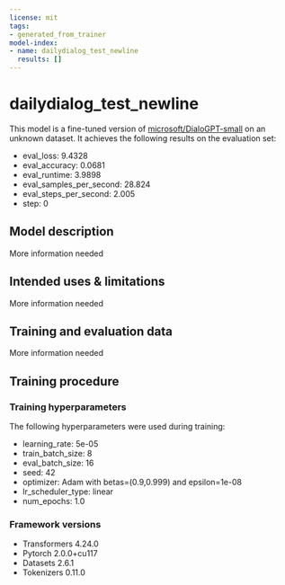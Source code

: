 ```yaml
---
license: mit
tags:
- generated_from_trainer
model-index:
- name: dailydialog_test_newline
  results: []
---
```


<!-- This model card has been generated automatically according to the information the Trainer had access to. You
should probably proofread and complete it, then remove this comment. -->

# dailydialog_test_newline

This model is a fine-tuned version of [microsoft/DialoGPT-small](https://huggingface.co/microsoft/DialoGPT-small) on an unknown dataset.
It achieves the following results on the evaluation set:
- eval_loss: 9.4328
- eval_accuracy: 0.0681
- eval_runtime: 3.9898
- eval_samples_per_second: 28.824
- eval_steps_per_second: 2.005
- step: 0

## Model description

More information needed

## Intended uses & limitations

More information needed

## Training and evaluation data

More information needed

## Training procedure

### Training hyperparameters

The following hyperparameters were used during training:
- learning_rate: 5e-05
- train_batch_size: 8
- eval_batch_size: 16
- seed: 42
- optimizer: Adam with betas=(0.9,0.999) and epsilon=1e-08
- lr_scheduler_type: linear
- num_epochs: 1.0

### Framework versions

- Transformers 4.24.0
- Pytorch 2.0.0+cu117
- Datasets 2.6.1
- Tokenizers 0.11.0
